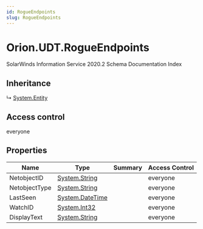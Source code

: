 ```yaml
---
id: RogueEndpoints
slug: RogueEndpoints
---
```


# Orion.UDT.RogueEndpoints

SolarWinds Information Service 2020.2 Schema Documentation Index

## Inheritance

↳ [System.Entity](./../System/Entity)

## Access control

everyone

## Properties

| Name | Type | Summary | Access Control |
| ------ | ------ | ------ | ------ |
| NetobjectID | [System.String](https://docs.microsoft.com/en-us/dotnet/api/system.string) |  | everyone |
| NetobjectType | [System.String](https://docs.microsoft.com/en-us/dotnet/api/system.string) |  | everyone |
| LastSeen | [System.DateTime](https://docs.microsoft.com/en-us/dotnet/api/system.datetime) |  | everyone |
| WatchID | [System.Int32](https://docs.microsoft.com/en-us/dotnet/api/system.int32) |  | everyone |
| DisplayText | [System.String](https://docs.microsoft.com/en-us/dotnet/api/system.string) |  | everyone |

